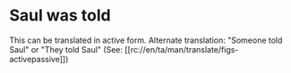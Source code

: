 # Saul was told

This can be translated in active form. Alternate translation: "Someone told Saul" or "They told Saul" (See: [[rc://en/ta/man/translate/figs-activepassive]])

